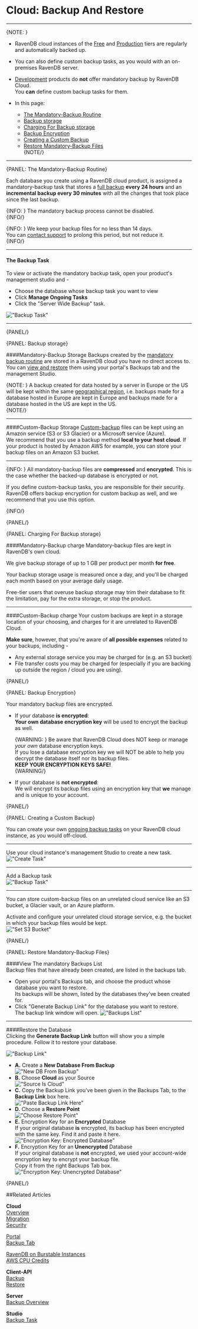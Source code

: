 # Cloud: Backup And Restore
---

{NOTE: }

* RavenDB cloud instances of the [Free](../cloud/cloud-instances#a-free-cloud-node) and 
  [Production](../cloud/cloud-instances#a-production-cloud-cluster) tiers are regularly and automatically backed up.  

* You can also define custom backup tasks, as you would with an on-premises RavenDB server.  

* [Development](../cloud/cloud-instances#a-development-cloud-server) products do **not** offer mandatory backup by RavenDB Cloud.  
  You **can** define custom backup tasks for them.  

* In this page:  
  * [The Mandatory-Backup Routine](../cloud/cloud-backup-and-restore#the-mandatory-backup-routine)  
  * [Backup storage](../cloud/cloud-backup-and-restore#backup-storage)  
  * [Charging For Backup storage](../cloud/cloud-backup-and-restore#charging-for-backup-storage)  
  * [Backup Encryption](../cloud/cloud-backup-and-restore#backup-encryption)  
  * [Creating a Custom Backup](../cloud/cloud-backup-and-restore#creating-a-custom-backup)  
  * [Restore Mandatory-Backup Files](../cloud/cloud-backup-and-restore#restore-mandatory-backup-files)  
{NOTE/}

---

{PANEL: The Mandatory-Backup Routine}

Each database you create using a RavenDB cloud product, is assigned a mandatory-backup task that 
stores a [full backup](../server/ongoing-tasks/backup-overview#backup-scope-full-or-incremental) 
**every 24 hours** and an **incremental backup every 30 minutes** with all the changes that took 
place since the last backup.  

{INFO: }
The mandatory backup process cannot be disabled.  
{INFO/}

{INFO: }
We keep your backup files for no less than 14 days.  
You can [contact support](../cloud/portal/cloud-portal-support-tab) to prolong this period, but not reduce it.  
{INFO/}

---

#### The Backup Task

To view or activate the mandatory backup task, open your product's management studio and -  

* Choose the database whose backup task you want to view  
* Click **Manage Ongoing Tasks**  
* Click the "Server Wide Backup" task.  

!["Backup Task"](images\backup-and-restore-001-backup-task.png "Backup Task")  

---
{PANEL/}

{PANEL: Backup storage}

####Mandatory-Backup Storage
Backups created by the [mandatory backup routine](../cloud/cloud-backup-and-restore#the-mandatory-backup-routine) are stored in a RavenDB 
cloud you have no direct access to.  
You can [view and restore](../cloud/cloud-backup-and-restore#restore-mandatory-backup-files) them using your portal's Backups tab and the 
management Studio.  

{NOTE: }
A backup created for data hosted by a server in Europe or the US 
will be kept within the same [geographical region](https://cloud.ravendb.net/pricing), 
i.e. backups made for a database hosted in Europe are kept in Europe 
and backups made for a database hosted in the US are kept in the US.  
{NOTE/}

---

####Custom-Backup Storage
[Custom-backup](../cloud/cloud-backup-and-restore#creating-a-custom-backup) files can be kept using an Amazon service 
(S3 or S3 Glacier) or a Microsoft service (Azure).  
We recommend that you use a backup method **local to your host cloud**. If your product is hosted by Amazon AWS for example, 
you can store your backup files on an Amazon S3 bucket.  

---

{INFO: }
All mandatory-backup files are **compressed** and **encrypted**. This is the case whether the backed-up database is encrypted or not.  

If you define custom-backup tasks, you are responsible for their security. RavenDB offers backup encryption for custom backup as well, 
and we recommend that you use this option.  

{INFO/}

{PANEL/}

{PANEL: Charging For Backup storage}

####Mandatory-Backup charge
Mandatory-backup files are kept in RavenDB's own cloud.  

We give backup storage of up to 1 GB per product per month **for free**. 

Your backup storage usage is measured once a day, and you'll be charged each month based on your average daily usage.  

Free-tier users that overuse backup storage may trim their database to fit the limitation, pay for the extra storage, 
or stop the product.  

---

####Custom-Backup charge
Your custom backups are kept in a storage location of your choosing, and charges for it are unrelated to RavenDB Cloud.  

**Make sure**, however, that you're aware of **all possible expenses** related to your backups, including -  

* Any external storage service you may be charged for (e.g. an S3 bucket)  
* File transfer costs you may be charged for (especially if you are backing up outside the region / cloud you are using).  


{PANEL/}

{PANEL: Backup Encryption}

Your mandatory backup files are encrypted.

* If your database **is encrypted**:  
  **Your own database encryption key** will be used to encrypt the backup as well.  
  
    {WARNING: }
    Be aware that RavenDB Cloud does NOT keep or manage *your own* database encryption keys.  
    If you lose a database encryption key we will NOT be able to help you decrypt the database itself nor its backup files.  
    **KEEP YOUR ENCRYPTION KEYS SAFE!**  
    {WARNING/}

* If your database is **not encrypted**:  
  We will encrypt its backup files using an encryption key that **we** manage and is unique to your account.  

{PANEL/}

{PANEL: Creating a Custom Backup}

You can create your own [ongoing backup tasks](https://ravendb.net/docs/article-page/4.2/Csharp/studio/database/tasks/ongoing-tasks/backup-task) 
on your RavenDB cloud instance, as you would off-cloud.  

---

Use your cloud instance's management Studio to create a new task.  
!["Create Task"](images\backup-001-add-backup-task.png "Create Task")  

---

Add a Backup task  
!["Backup Task"](images\backup-002-add-backup-task.png "Backup Task")  

---

You can store custom-backup files on an unrelated cloud service like an S3 bucket, a Glacier vault, or an Azure platform.  

Activate and configure your unrelated cloud storage service, e.g. the bucket in which your backup files would be kept.  
!["Set S3 Bucket"](images\backup-003-set-s3-bucket.png "Set S3 Bucket")  

{PANEL/}

{PANEL: Restore Mandatory-Backup Files}

####View The mandatory Backups List  
Backup files that have already been created, are listed in the backups tab.  

* Open your portal's Backups tab, and choose the product whose database you want to restore.  
  Its backups will be shown, listed by the databases they've been created for.  
* Click "Generate Backup Link" for the database you want to restore.  
  The backup link window will open.
  !["Backups List"](images\backup-and-restore-002-mandatory-backups-tab-list.png "Backups List")  

---

####Restore the Database  
Clicking the **Generate Backup Link** button will show you a simple procedure. Follow it to restore your database.  

!["Backup Link"](images\backup-and-restore-003-backup-link-window.png "Backup Link")  

* **A.** Create a **New Database From Backup**  
  !["New DB From Backup"](images\backup-and-restore-004-new-database-from-backup.png "New DB From Backup")  
* **B.** Choose **Cloud** as your Source  
  !["Source Is Cloud"](images\backup-and-restore-005-source-is-cloud.png "Source Is Cloud")  
* **C.** Copy the Backup Link you've been given in the Backups Tab, to the **Backup Link** box here.  
  !["Paste Backup Link Here"](images\backup-and-restore-006-paste-backup-link.png "Paste Backup Link Here")  
* **D.** Choose a **Restore Point**  
  !["Choose Restore Point"](images\backup-and-restore-007-restore-point.png "Choose Restore Point")  
* **E.** Encryption Key for an **Encrypted** Database  
  If your original database **is** encrypted, its backup has been encrypted with the same key. Find it and paste it here.  
  !["Encryption Key: Encrypted Database"](images\backup-and-restore-008-encryption-key-1.png "Encryption Key: Encrypted Database")  
* **F.**  Encryption Key for an **Unencrypted** Database  
  If your original database is **not** encrypted, we used your account-wide encryption key to encrypt your backup file.  
  Copy it from the right Backups Tab box.  
  !["Encryption Key: Unencrypted Database"](images\backup-and-restore-009-encryption-key-2.png "Encryption Key: Unencrypted Database")  

{PANEL/}

##Related Articles

**Cloud**  
[Overview](cloud-overview)  
[Migration](cloud-migration)  
[Security](cloud-security)  
  
[Portal](../cloud/portal/cloud-portal)  
[Backup Tab](../cloud/portal/cloud-portal-backups-tab)  
  
[RavenDB on Burstable Instances](https://ayende.com/blog/187681-B/running-ravendb-on-burstable-cloud-instances)  
[AWS CPU Credits](https://docs.aws.amazon.com/AWSEC2/latest/UserGuide/burstable-credits-baseline-concepts.html)  

**Client-API**  
[Backup](../client-api/operations/maintenance/backup/backup)  
[Restore](../client-api/operations/maintenance/backup/restore)  

**Server**  
[Backup Overview](../server/ongoing-tasks/backup-overview)  

**Studio**  
[Backup Task](../studio/database/tasks/backup-task)  
